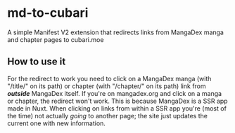 # md-to-cubari

A simple Manifest V2 extension that redirects links from MangaDex manga and chapter pages to cubari.moe 

## How to use it

For the redirect to work you need to click on a MangaDex manga (with "/title/" on its path) or chapter (with "/chapter/" on its path) link from ***outside*** MangaDex itself. If you're on mangadex.org and click on a manga or chapter, the redirect won't work. This is because MangaDex is a SSR app made in Nuxt. When clicking on links from within a SSR app you're (most of the time) not actually *going* to another page; the site just updates the current one with new information.
